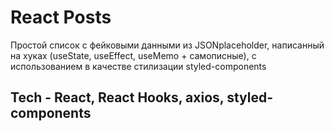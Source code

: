 # React Posts

Простой список с фейковыми данными из JSONplaceholder, написанный на хуках (useState, useEffect, useMemo + самописные), с использованием в качестве стилизации styled-components

## Tech - React, React Hooks, axios, styled-components
